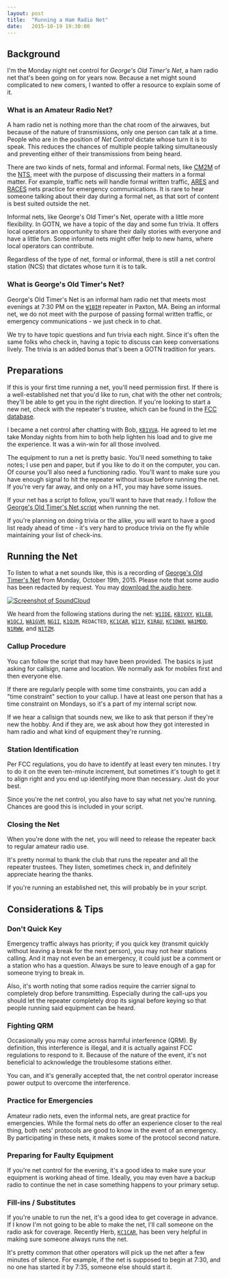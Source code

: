 ```yaml
---
layout: post
title:  "Running a Ham Radio Net"
date:   2015-10-19 19:30:00
---
```


## Background

I'm the Monday night net control for *George's Old Timer's Net*, a ham radio net that's been going on for years now. Because a net might sound complicated to new comers, I wanted to offer a resource to explain some of it.

### What is an Amateur Radio Net?

A ham radio net is nothing more than the chat room of the airwaves, but because of the nature of transmissions, only one person can talk at a time. People who are in the position of *Net Control* dictate whose turn it is to speak. This reduces the chances of multiple people talking simultaneously and preventing either of their transmissions from being heard.

There are two kinds of nets, formal and informal. Formal nets, like [CM2M](https://www.cm2m.net/) of the [NTS](https://www.arrl.org/nts), meet with the purpose of discussing their matters in a formal matter. For example, traffic nets will handle formal written traffic, [ARES](https://www.arrl.org/ares) and [RACES](http://www.qsl.net/races/) nets practice for emergency communications. It is rare to hear someone talking about their day during a formal net, as that sort of content is best suited outside the net.

Informal nets, like George's Old Timer's Net, operate with a little more flexibility. In GOTN, we have a topic of the day and some fun trivia. It offers local operators an opportunity to share their daily stories with everyone and have a little fun. Some informal nets might offer help to new hams, where local operators can contribute.

Regardless of the type of net, formal or informal, there is still a net control station (NCS) that dictates whose turn it is to talk.

### What is George's Old Timer's Net?

George's Old Timer's Net is an informal ham radio net that meets most evenings at 7:30 PM on the [`W1BIM`](http://www.cmara.org) repeater in Paxton, MA. Being an informal net, we do not meet with the purpose of passing formal written traffic, or emergency communications - we just check in to chat.

We try to have topic questions and fun trivia each night. Since it's often the same folks who check in, having a topic to discuss can keep conversations lively. The trivia is an added bonus that's been a GOTN tradition for years.

## Preparations

If this is your first time running a net, you'll need permission first. If there is a well-established net that you'd like to run, chat with the other net controls; they'll be able to get you in the right direction. If you're looking to start a new net, check with the repeater's trustee, which can be found in the [FCC database](http://wireless2.fcc.gov/UlsApp/UlsSearch/searchLicense.jsp).

I became a net control after chatting with Bob, [`KB1VUA`](https://qrz.com/db/KB1VUA). He agreed to let me take Monday nights from him to both help lighten his load and to give me the experience. It was a win-win for all those involved.

The equipment to run a net is pretty basic. You'll need something to take notes; I use pen and paper, but if you like to do it on the computer, you can. Of course you'll also need a functioning radio. You'll want to make sure you have enough signal to hit the repeater without issue before running the net. If you're very far away, and only on a HT, you may have some issues.

If your net has a script to follow, you'll want to have that ready. I follow the [George's Old Timer's Net script](https://github.com/cmara/georges-net-script) when running the net.

If you're planning on doing trivia or the alike, you will want to have a good list ready ahead of time - it's very hard to produce trivia on the fly while maintaining your list of check-ins.

## Running the Net
To listen to what a net sounds like, this is a recording of [George's Old Timer's Net](https://github.com/cmara/georges-net-script) from Monday, October 19th, 2015. Please note that some audio has been redacted by request. You may [download the audio here](https://assets.mide.io/blog/2015-10-19/ham-radio-net-recording.mp3).

[![Screenshot of SoundCloud](https://assets.mide.io/blog/2015-10-19/soundcloud-screenshot.png)](https://soundcloud.com/mark-724994654)

We heard from the following stations during the net: [`W1IDE`](https://qrz.com/db/w1ide), [`KB1VXY`](https://qrz.com/db/kb1vxy), [`W1LEB`](https://qrz.com/db/w1leb), [`W1OCJ`](https://qrz.com/db/w1ocj), [`WA1GVM`](https://qrz.com/db/wa1gvm), [`NG1I`](https://qrz.com/db/ng1i), [`K1QJM`](https://qrz.com/db/k1qjm), `REDACTED`, [`KC1CAR`](https://qrz.com/db/kc1car), [`WI1Y`](https://qrz.com/db/wi1y), [`K1RAU`](https://qrz.com/db/k1rau), [`KC1DWX`](https://qrz.com/db/kc1dwx), [`WA1MDD`](https://qrz.com/db/wa1mdd), [`N1RWW`](https://qrz.com/db/n1rww), and [`N1TZM`](https://qrz.com/db/n1tzm).

### Callup Procedure

You can follow the script that may have been provided. The basics is just asking for callsign, name and location. We normally ask for mobiles first and then everyone else.

If there are regularly people with some time constraints, you can add a "time constraint" section to your callup. I have at least one person that has a time constraint on Mondays, so it's a part of my internal script now.

If we hear a callsign that sounds new, we like to ask that person if they're new the hobby. And if they are, we ask about how they got interested in ham radio and what kind of equipment they're running.

### Station Identification

Per FCC regulations, you do have to identify at least every ten minutes. I try to do it on the even ten-minute increment, but sometimes it's tough to get it to align right and you end up identifying more than necessary. Just do your best.

Since you're the net control, you also have to say what net you're running. Chances are good this is included in your script.

### Closing the Net

When you're done with the net, you will need to release the repeater back to regular amateur radio use.

It's pretty normal to thank the club that runs the repeater and all the repeater trustees. They listen, sometimes check in, and definitely appreciate hearing the thanks.

If you're running an established net, this will probably be in your script.

## Considerations & Tips

### Don't Quick Key

Emergency traffic always has priority; if you quick key (transmit quickly without leaving a break for the next person), you may not hear stations calling. And it may not even be an emergency, it could just be a comment or a station who has a question. Always be sure to leave enough of a gap for someone trying to break in.

Also, it's worth noting that some radios require the carrier signal to completely drop before transmitting. Especially during the call-ups you should let the repeater completely drop its signal before keying so that people running said equipment can be heard.

### Fighting QRM

Occasionally you may come across harmful interference (QRM). By definition, this interference is illegal, and it is actually against FCC regulations to respond to it. Because of the nature of the event, it's not beneficial to acknowledge the troublesome stations either.

You can, and it's generally accepted that, the net control operator increase power output to overcome the interference.

### Practice for Emergencies

Amateur radio nets, even the informal nets, are great practice for emergencies. While the formal nets do offer an experience closer to the real thing, both nets' protocols are good to know in the event of an emergency. By participating in these nets, it makes some of the protocol second nature.

### Preparing for Faulty Equipment

If you're net control for the evening, it's a good idea to make sure your equipment is working ahead of time. Ideally, you may even have a backup radio to continue the net in case something happens to your primary setup.

### Fill-ins / Substitutes

If you're unable to run the net, it's a good idea to get coverage in advance. If I know I'm not going to be able to make the net, I'll call someone on the radio ask for coverage. Recently Herb, [`KC1CAR`](https://qrz.com/db/kc1car), has been very helpful in making sure someone always runs the net.

It's pretty common that other operators will pick up the net after a few minutes of silence. For example, if the net is supposed to begin at 7:30, and no one has started it by 7:35, someone else should start it.
